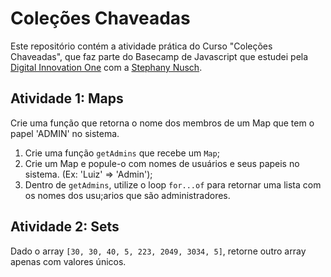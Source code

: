 # Coleções Chaveadas

Este repositório contém a atividade prática do Curso "Coleções Chaveadas", que faz parte do Basecamp de Javascript que estudei pela [Digital Innovation One](https://digitalinnovation.one/) com a [Stephany Nusch](https://github.com/stebsnusch).

## Atividade 1: Maps

Crie uma função que retorna o nome dos membros de um Map que tem o papel 'ADMIN' no sistema.

1. Crie uma função `getAdmins` que recebe um `Map`;
2. Crie um Map e popule-o com nomes de usuários e seus papeis no sistema. (Ex: 'Luiz' => 'Admin');
3. Dentro de `getAdmins`, utilize o loop `for...of` para retornar uma lista com os nomes dos usu;arios que são administradores.

## Atividade 2: Sets

Dado o array `[30, 30, 40, 5, 223, 2049, 3034, 5]`, retorne outro array apenas com valores únicos.